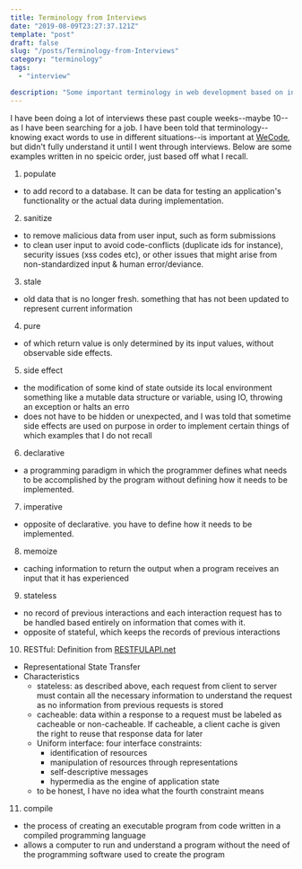 ```yaml
---
title: Terminology from Interviews
date: "2019-08-09T23:27:37.121Z"
template: "post"
draft: false
slug: "/posts/Terminology-from-Interviews"
category: "terminology"
tags:
  - "interview"

description: "Some important terminology in web development based on interview questions"
---
```


I have been doing a lot of interviews these past couple weeks--maybe 10--as I have been searching for a job. I have been told that terminology--knowing exact words to use in different situations--is important at [WeCode](https://wecode.co.kr/), but didn't fully understand it until I went through interviews. Below are some examples written in no speicic order, just based off what I recall.

1. populate

- to add record to a database. It can be data for testing an application's functionality or the actual data during implementation.

2. sanitize

- to remove malicious data from user input, such as form submissions
- to clean user input to avoid code-conflicts (duplicate ids for instance), security issues (xss codes etc), or other issues that might arise from non-standardized input & human error/deviance.

3. stale

- old data that is no longer fresh. something that has not been updated to represent current information

4. pure

- of which return value is only determined by its input values, without observable side effects.

5. side effect

- the modification of some kind of state outside its local environment something like a mutable data structure or variable, using IO, throwing an exception or halts an erro
- does not have to be hidden or unexpected, and I was told that sometime side effects are used on purpose in order to implement certain things of which examples that I do not recall

6. declarative

- a programming paradigm in which the programmer defines what needs to be accomplished by the program without defining how it needs to be implemented.

7. imperative

- opposite of declarative. you have to define how it needs to be implemented.

8. memoize

- caching information to return the output when a program receives an input that it has experienced

9. stateless

- no record of previous interactions and each interaction request has to be handled based entirely on information that comes with it.
- opposite of stateful, which keeps the records of previous interactions

10. RESTful: Definition from [RESTFULAPI.net](https://restfulapi.net/)

- Representational State Transfer
- Characteristics
  - stateless: as described above, each request from client to server must contain all the necessary information to understand the request as no information from previous requests is stored
  - cacheable: data within a response to a request must be labeled as cacheable or non-cacheable. If cacheable, a client cache is given the right to reuse that response data for later
  - Uniform interface: four interface constraints:
    - identification of resources
    - manipulation of resources through representations
    - self-descriptive messages
    - hypermedia as the engine of application state
  - to be honest, I have no idea what the fourth constraint means

11. compile

- the process of creating an executable program from code written in a compiled programming language
- allows a computer to run and understand a program without the need of the programming software used to create the program
